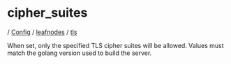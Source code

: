 # cipher_suites

/ [Config](../../../index.md) / [leafnodes](../../index.md) / [tls](../index.md) 

When set, only the specified TLS cipher suites will be allowed. Values must match the golang version used to build the server.


